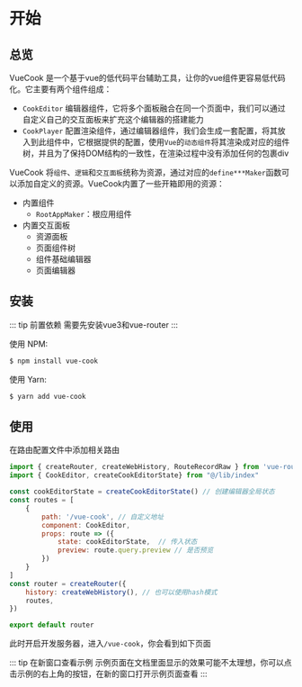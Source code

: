# 开始

## 总览

VueCook 是一个基于vue的低代码平台辅助工具，让你的vue组件更容易低代码化。它主要有两个组件组成：

- `CookEditor` 编辑器组件，它将多个面板融合在同一个页面中，我们可以通过自定义自己的交互面板来扩充这个编辑器的搭建能力
- `CookPlayer` 配置渲染组件，通过编辑器组件，我们会生成一套配置，将其放入到此组件中，它根据提供的配置，使用`Vue`的`动态组件`将其渲染成对应的组件树，并且为了保持DOM结构的一致性，在渲染过程中没有添加任何的包裹div

VueCook 将`组件`、`逻辑`和`交互面板`统称为资源，通过对应的`define***Maker`函数可以添加自定义的资源。VueCook内置了一些开箱即用的资源：
- 内置组件
  - `RootAppMaker`：根应用组件
- 内置交互面板
  - 资源面板
  - 页面组件树
  - 组件基础编辑器
  - 页面编辑器
 
## 安装

::: tip 前置依赖
需要先安装vue3和vue-router
:::

使用 NPM:

```bash
$ npm install vue-cook
```

使用 Yarn:

```bash
$ yarn add vue-cook
```

## 使用

在路由配置文件中添加相关路由

```js
import { createRouter, createWebHistory, RouteRecordRaw } from 'vue-router'
import { CookEditor, createCookEditorState} from "@/lib/index"

const cookEditorState = createCookEditorState() // 创建编辑器全局状态
const routes = [
    {
        path: '/vue-cook', // 自定义地址
        component: CookEditor,
        props: route => ({
            state: cookEditorState,  // 传入状态
            preview: route.query.preview // 是否预览
        })
    }
]
const router = createRouter({
    history: createWebHistory(), // 也可以使用hash模式
    routes,
})

export default router

```
此时开启开发服务器，进入`/vue-cook`，你会看到如下页面

::: tip 在新窗口查看示例
示例页面在文档里面显示的效果可能不太理想，你可以点击示例的右上角的按钮，在新的窗口打开示例页面查看
:::

<iframe-demo src='/guide/getstarted'></iframe-demo>





